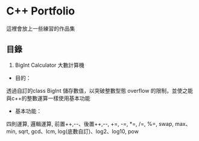 # C++ Portfolio

這裡會放上一些練習的作品集

## 目錄
1.  BigInt Calculator 大數計算機
   *   目的：

透過自訂的class BigInt 儲存數值，以突破整數型態 overflow 的限制，並使之能與c++的整數運算一樣使用基本功能
   *  基本功能：

四則運算, 邏輯運算, 前置++,--、後置++,--, +=, -=, *=, /=, %=, swap, max、min, sqrt, gcd、lcm, log(底數自訂)、log2、log10, pow
